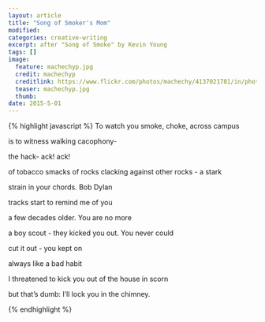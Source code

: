 ```yaml
---
layout: article
title: "Song of Smoker's Mom"
modified:
categories: creative-writing
excerpt: after "Song of Smoke" by Kevin Young
tags: []
image:
  feature: machechyp.jpg
  credit: machechyp
  creditlink: https://www.flickr.com/photos/machechy/4137021781/in/photolist-7izjrK-63AA71-r6MSqF-rzpS47-6GR3nf-oNV8p8-6DGTPo-3hAMw2-aEKXbN-8UoJAp-6Fq7pU-5Tk4VE-2oSv2-bfhmF2-pZ55Qg-8yjLA1-pembtL-5jCQ2-bkmouH-5qtLDs-9K1Dfq-i78Pr-e1TJrt-dweoWV-5745Gh-dxX7eF-4Pd52D-5ep9Wg-kR8xCp-pYXzf7-4UCnWG-aGxCSK-7cPKhK-6EySKu-6gug44-8YjsGS-52raV1-91mt85-7Dg5Lj-6guoSz-7sWeWz-9hahjq-nJzdsA-4tqK8K-jykRUE-nt82zX-hPbyX-mZarc7-ny4911-3yrhsR
  teaser: machechyp.jpg
  thumb:
date: 2015-5-01
---
```

{% highlight javascript %}
To watch you smoke,
choke, across campus

is to witness
walking cacophony-

the hack-
ack!  ack!

of tobacco smacks of rocks clacking
against other rocks - a stark

strain in your chords.
Bob Dylan

tracks start to 
remind me of you

a few decades older.
You are no more

a boy scout - they kicked you out.
You never could

cut it out - you
kept on

always like a bad
habit

I threatened to kick
you out of the house in scorn

but that’s dumb: I’ll lock you
in the chimney.

{% endhighlight %}
